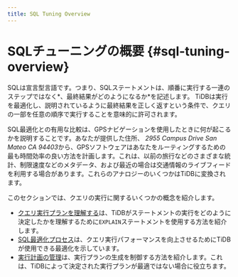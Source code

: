 ```yaml
---
title: SQL Tuning Overview
---
```


# SQLチューニングの概要 {#sql-tuning-overview}

SQLは宣言型言語です。つまり、SQLステートメントは、順番に実行する一連のステップではなく*、最終結果がどのようになるか*を記述します。 TiDBは実行を最適化し、説明されているように最終結果を正しく返すという条件で、クエリの一部を任意の順序で実行することを意味的に許可されます。

SQL最適化との有用な比較は、GPSナビゲーションを使用したときに何が起こるかを説明することです。あなたが提供した住所、 *2955 Campus Drive San Mateo CA 94403*から、GPSソフトウェアはあなたをルーティングするための最も時間効率の良い方法を計画します。これは、以前の旅行などのさまざまな統計、制限速度などのメタデータ、および最近の場合は交通情報のライブフィードを利用する場合があります。これらのアナロジーのいくつかはTiDBに変換されます。

このセクションでは、クエリの実行に関するいくつかの概念を紹介します。

-   [クエリ実行プランを理解する](/explain-overview.md)は、TiDBがステートメントの実行をどのように決定したかを理解するために`EXPLAIN`ステートメントを使用する方法を紹介します。
-   [SQL最適化プロセス](/sql-optimization-concepts.md)は、クエリ実行パフォーマンスを向上させるためにTiDBが使用できる最適化を示しています。
-   [実行計画の管理](/control-execution-plan.md)は、実行プランの生成を制御する方法を紹介します。これは、TiDBによって決定された実行プランが最適ではない場合に役立ちます。

